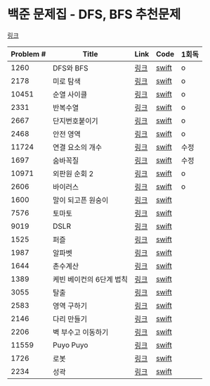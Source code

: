 # 백준 문제집 - DFS, BFS 추천문제

[링크](https://www.acmicpc.net/workbook/view/1833)



|Problem #|Title|Link|Code|1회독|
|---|---|---|---|---|
|1260|DFS와 BFS|[링크](https://www.acmicpc.net/problem/1260)|[swift](https://github.com/wndms710/Coding_test/blob/main/swift/BOJ/ProblemSet/DFS%2CBFS%20%EC%B6%94%EC%B2%9C%EB%AC%B8%EC%A0%9C/swift/1260.swift)|o|
|2178|미로 탐색|[링크](https://www.acmicpc.net/problem/2178)|[swift](https://github.com/wndms710/Coding_test/blob/main/swift/BOJ/ProblemSet/DFS%2CBFS%20%EC%B6%94%EC%B2%9C%EB%AC%B8%EC%A0%9C/swift/2178.swift)|o|
|10451|순열 사이클|[링크](https://www.acmicpc.net/problem/10451)|[swift](https://github.com/wndms710/Coding_test/blob/main/swift/BOJ/ProblemSet/DFS%2CBFS%20%EC%B6%94%EC%B2%9C%EB%AC%B8%EC%A0%9C/swift/10451.swift)|o|
|2331|반복수열|[링크](https://www.acmicpc.net/problem/2331)|[swift](https://github.com/wndms710/Coding_test/blob/main/swift/BOJ/ProblemSet/DFS%2CBFS%20%EC%B6%94%EC%B2%9C%EB%AC%B8%EC%A0%9C/swift/2331.swift)|o|
|2667|단지번호붙이기|[링크](https://www.acmicpc.net/problem/2667)|[swift](https://github.com/wndms710/Coding_test/blob/main/swift/BOJ/ProblemSet/DFS%2CBFS%20%EC%B6%94%EC%B2%9C%EB%AC%B8%EC%A0%9C/swift/2667.swift)|o|
|2468|안전 영역|[링크](https://www.acmicpc.net/problem/2468)|[swift](https://github.com/wndms710/Coding_test/blob/main/swift/BOJ/ProblemSet/DFS%2CBFS%20%EC%B6%94%EC%B2%9C%EB%AC%B8%EC%A0%9C/swift/2468.swift)|o|
|11724|연결 요소의 개수|[링크](https://www.acmicpc.net/problem/11724)|[swift](https://github.com/wndms710/Coding_test/blob/main/swift/BOJ/ProblemSet/DFS%2CBFS%20%EC%B6%94%EC%B2%9C%EB%AC%B8%EC%A0%9C/swift/11724.swift)|수정|
|1697|숨바꼭질|[링크](https://www.acmicpc.net/problem/1697)|[swift](https://github.com/wndms710/Coding_test/blob/main/swift/BOJ/ProblemSet/DFS%2CBFS%20%EC%B6%94%EC%B2%9C%EB%AC%B8%EC%A0%9C/swift/1697.swift)|수정|
|10971|외판원 순회 2|[링크](https://www.acmicpc.net/problem/10971)|[swift](https://github.com/wndms710/Coding_test/blob/main/swift/BOJ/ProblemSet/DFS%2CBFS%20%EC%B6%94%EC%B2%9C%EB%AC%B8%EC%A0%9C/swift/10971.swift)|o|
|2606|바이러스|[링크](https://www.acmicpc.net/problem/2606)|[swift](https://github.com/wndms710/Coding_test/blob/main/swift/BOJ/ProblemSet/DFS%2CBFS%20%EC%B6%94%EC%B2%9C%EB%AC%B8%EC%A0%9C/swift/2606.swift)|o|
|1600|말이 되고픈 원숭이|[링크](https://www.acmicpc.net/problem/1600)|[swift](https://github.com/wndms710/Coding_test/blob/main/swift/BOJ/ProblemSet/DFS%2CBFS%20%EC%B6%94%EC%B2%9C%EB%AC%B8%EC%A0%9C/swift/1600.swift)|
|7576|토마토|[링크](https://www.acmicpc.net/problem/7576)|[swift](https://github.com/wndms710/Coding_test/blob/main/swift/BOJ/ProblemSet/DFS%2CBFS%20%EC%B6%94%EC%B2%9C%EB%AC%B8%EC%A0%9C/swift/7576.swift)|
|9019|DSLR|[링크](https://www.acmicpc.net/problem/9019)|[swift](https://github.com/wndms710/Coding_test/blob/main/swift/BOJ/ProblemSet/DFS%2CBFS%20%EC%B6%94%EC%B2%9C%EB%AC%B8%EC%A0%9C/swift/9019.swift)|
|1525|퍼즐|[링크](https://www.acmicpc.net/problem/1525)|[swift](https://github.com/wndms710/Coding_test/blob/main/swift/BOJ/ProblemSet/DFS%2CBFS%20%EC%B6%94%EC%B2%9C%EB%AC%B8%EC%A0%9C/swift/1525.swift)|
|1987|알파벳|[링크](https://www.acmicpc.net/problem/1987)|[swift](https://github.com/wndms710/Coding_test/blob/main/swift/BOJ/ProblemSet/DFS%2CBFS%20%EC%B6%94%EC%B2%9C%EB%AC%B8%EC%A0%9C/swift/1987.swift)|
|1644|촌수계산|[링크](https://www.acmicpc.net/problem/1644)|[swift](https://github.com/wndms710/Coding_test/blob/main/swift/BOJ/ProblemSet/DFS%2CBFS%20%EC%B6%94%EC%B2%9C%EB%AC%B8%EC%A0%9C/swift/1644.swift)|
|1389|케빈 베이컨의 6단계 법칙|[링크](https://www.acmicpc.net/problem/1389)|[swift](https://github.com/wndms710/Coding_test/blob/main/swift/BOJ/ProblemSet/DFS%2CBFS%20%EC%B6%94%EC%B2%9C%EB%AC%B8%EC%A0%9C/swift/1389.swift)|
|3055|탈출|[링크](https://www.acmicpc.net/problem/3055)|[swift](https://github.com/wndms710/Coding_test/blob/main/swift/BOJ/ProblemSet/DFS%2CBFS%20%EC%B6%94%EC%B2%9C%EB%AC%B8%EC%A0%9C/swift/3055.swift)|
|2583|영역 구하기|[링크](https://www.acmicpc.net/problem/2583)|[swift](https://github.com/wndms710/Coding_test/blob/main/swift/BOJ/ProblemSet/DFS%2CBFS%20%EC%B6%94%EC%B2%9C%EB%AC%B8%EC%A0%9C/swift/2583.swift)|
|2146|다리 만들기|[링크](https://www.acmicpc.net/problem/2146)|[swift](https://github.com/wndms710/Coding_test/blob/main/swift/BOJ/ProblemSet/DFS%2CBFS%20%EC%B6%94%EC%B2%9C%EB%AC%B8%EC%A0%9C/swift/2146.swift)|
|2206|벽 부수고 이동하기|[링크](https://www.acmicpc.net/problem/2206)|[swift](https://github.com/wndms710/Coding_test/blob/main/swift/BOJ/ProblemSet/DFS%2CBFS%20%EC%B6%94%EC%B2%9C%EB%AC%B8%EC%A0%9C/swift/2206.swift)|
|11559|Puyo Puyo|[링크](https://www.acmicpc.net/problem/11559)|[swift](https://github.com/wndms710/Coding_test/blob/main/swift/BOJ/ProblemSet/DFS%2CBFS%20%EC%B6%94%EC%B2%9C%EB%AC%B8%EC%A0%9C/swift/11559.swift)|
|1726|로봇|[링크](https://www.acmicpc.net/problem/1726)|[swift](https://github.com/wndms710/Coding_test/blob/main/swift/BOJ/ProblemSet/DFS%2CBFS%20%EC%B6%94%EC%B2%9C%EB%AC%B8%EC%A0%9C/swift/1726.swift)|
|2234|성곽|[링크](https://www.acmicpc.net/problem/2234)|[swift](https://github.com/wndms710/Coding_test/blob/main/swift/BOJ/ProblemSet/DFS%2CBFS%20%EC%B6%94%EC%B2%9C%EB%AC%B8%EC%A0%9C/swift/2234.swift)|
